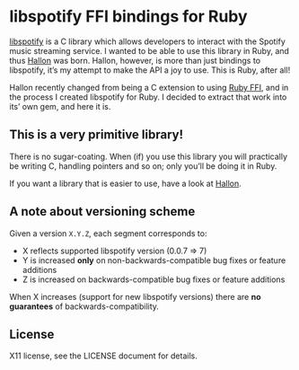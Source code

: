 libspotify FFI bindings for Ruby
================================
[libspotify](http://developer.spotify.com/en/libspotify/overview/) is a C library which allows developers to interact with the Spotify music streaming service. I wanted to be able to use this library in Ruby, and thus [Hallon](https://github.com/Burgestrand/Hallon) was born. Hallon, however, is more than just bindings to libspotify, it’s my attempt to make the API a joy to use. This is Ruby, after all!

Hallon recently changed from being a C extension to using [Ruby FFI](https://github.com/ffi/ffi), and in the process I created libspotify for Ruby. I decided to extract that work into its’ own gem, and here it is.

This is a very primitive library!
---------------------------------
There is no sugar-coating. When (if) you use this library you will practically be writing C, handling pointers and so on; only you’ll be doing it in Ruby.

If you want a library that is easier to use, have a look at [Hallon](https://github.com/Burgestrand/Hallon).

A note about versioning scheme
------------------------------
Given a version `X.Y.Z`, each segment corresponds to:

- X reflects supported libspotify version (0.0.7 => 7)
- Y is increased **only** on non-backwards-compatible bug fixes or feature additions
- Z is increased on backwards-compatible bug fixes or feature additions

When X increases (support for new libspotify versions) there are **no guarantees** of backwards-compatibility.

License
-------
X11 license, see the LICENSE document for details.